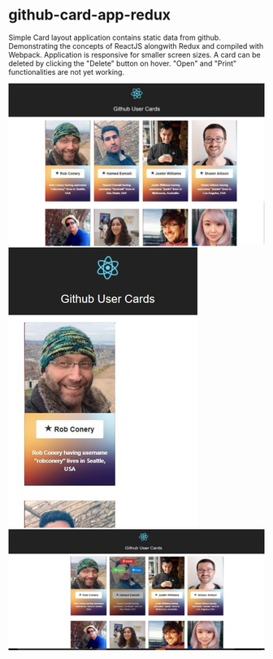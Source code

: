 # github-card-app-redux
Simple Card layout application contains static data from github. Demonstrating the concepts of ReactJS alongwith Redux and compiled with Webpack. Application is responsive for smaller screen sizes. A card can be deleted by clicking the "Delete" button on hover. "Open" and "Print" functionalities are not yet working.

![react-redux-github-cards](./screens/React_Redux_Github_Card_App_1.JPG?raw=true "React-Redux-Cards")
![react-redux-github-cards](./screens/React_Redux_Github_Card_App_2.JPG?raw=true "React-Redux-Cards")
![react-redux-github-cards](./screens/React_Redux_Github_Card_App_3.JPG?raw=true "React-Redux-Cards")
